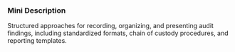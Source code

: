 ### Mini Description

Structured approaches for recording, organizing, and presenting audit findings, including standardized formats, chain of custody procedures, and reporting templates.
